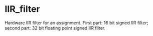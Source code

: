# IIR_filter
Hardware IIR filter for an assignment. First part: 16 bit signed IIR filter; second part: 32 bit floating point signed IIR filter.
